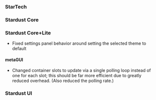 ### StarTech

### Stardust Core

### Stardust Core+Lite
- Fixed settings panel behavior around setting the selected theme to default

#### metaGUI
- Changed container slots to update via a single polling loop instead of one for each slot; this should be far more efficient due to greatly reduced overhead. (Also reduced the polling rate.)

### Stardust UI

